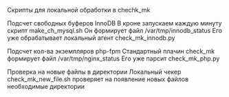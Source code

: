 Скрипты для локальной обработки в chechk_mk

Подсчет свободных буферов InnoDB
В кроне запускаем каждую минуту скрипт make_ch_mysql.sh 
Он формирует файл /var/tmp/innodb_status
Его уже обрабатывает локальный агент check_mk_innodb.py 

Подсчет кол-ва экземпляров php-fpm
Стандартный плачин check_mk формирует файл /var/tmp/nginx_status
Его уже парсит check_mk_php.py 

Проверка на новые файлы в директории
Локальный чекер check_mk_new_file.sh проверяет на появление новых файлов необходимые директории


